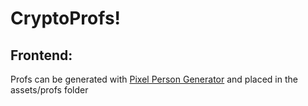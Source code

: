 # CryptoProfs!

## Frontend:

Profs can be generated with [Pixel Person Generator](https://github.com/mibzman/PixelPersonGenerator) and placed in the assets/profs folder
